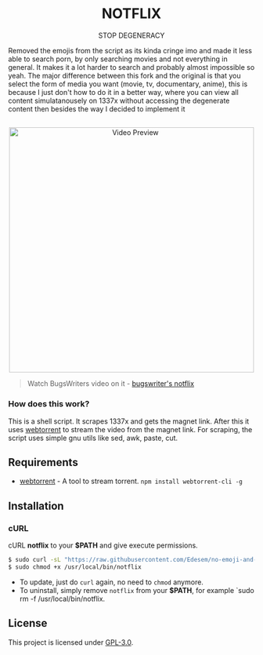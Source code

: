 <h1 align="center">NOTFLIX</h1>
<p align="center">STOP DEGENERACY</p>

Removed the emojis from the script as its kinda cringe imo and made it less able to search porn, by only searching movies and not everything in general. It makes it a lot harder to search and probably almost impossible so yeah. The major difference between this fork and the original is that you select the form of media you want (movie, tv, documentary, anime), this is because I just don't how to do it in a better way, where you can view all content simulatanousely on 1337x without accessing the degenerate content then besides the way I decided to implement it

##
<p align="center">
<img src="./preview.gif" alt="Video Preview" width="500px">
</p>

> Watch BugsWriters video on it - [bugswriter's notflix](https://youtu.be/RFJCL9C46Mc)

### How does this work?

This is a shell script. It scrapes 1337x and gets the magnet link.
After this it uses [webtorrent](https://webtorrent.io/) to stream the video from the magnet link.
For scraping, the script uses simple gnu utils like sed, awk, paste, cut.

## Requirements

* [webtorrent](https://webtorrent.io/) - A tool to stream torrent. `npm install webtorrent-cli -g`

## Installation

### cURL
cURL **notflix** to your **$PATH** and give execute permissions.

```sh
$ sudo curl -sL "https://raw.githubusercontent.com/Edesem/no-emoji-and-porn-notflix/master/notflix" -o /usr/local/bin/notflix
$ sudo chmod +x /usr/local/bin/notflix
```
- To update, just do `curl` again, no need to `chmod` anymore.
- To uninstall, simply remove `notflix` from your **$PATH**, for example `sudo rm -f /usr/local/bin/notflix.

## License
This project is licensed under [GPL-3.0](https://raw.githubusercontent.com/Illumina/licenses/master/gpl-3.0.txt).

